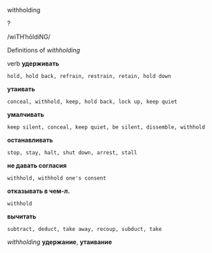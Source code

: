 withholding

?

/wiTHˈhōldiNG/

Definitions of _withholding_

verb
**удерживать**

    hold, hold back, refrain, restrain, retain, hold down
**утаивать**

    conceal, withhold, keep, hold back, lock up, keep quiet
**умалчивать**

    keep silent, conceal, keep quiet, be silent, dissemble, withhold
**останавливать**

    stop, stay, halt, shut down, arrest, stall
**не давать согласия**

    withhold, withhold one's consent
**отказывать в чем-л.**

    withhold
**вычитать**

    subtract, deduct, take away, recoup, subduct, take

_withholding_
**удержание**, **утаивание**